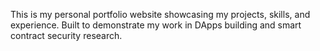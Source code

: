 This is my personal portfolio website showcasing my projects, skills, and experience. Built to demonstrate my work in DApps building and smart contract security research.
